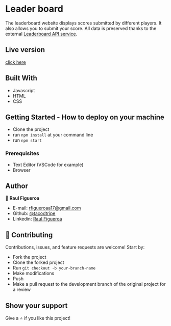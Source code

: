 # Leader board

The leaderboard website displays scores submitted by different players. It also allows you to submit your score. All data is preserved thanks to the external [Leaderboard API service](https://www.notion.so/microverse/Leaderboard-API-service-24c0c3c116974ac49488d4eb0267ade3).

## Live version

[click here](https://tacodtripe.github.io/leader-board/)

## Built With

- Javascript
- HTML
- CSS

## Getting Started - How to deploy on your machine

- Clone the project
- run `npm install` at your command line
- run `npm start`

### Prerequisites

- Text Editor (VSCode for example)
- Browser

## Author

👤 **Raul Figueroa**

- E-mail: rfigueroaa17@gmail.com
- Github: [@tacodtripe](https://github.com/tacodtripe)
- Linkedin: [Raul Figueroa](https://www.linkedin.com/in/luis-raul-figueroa-soto-63411118a/)

## 🤝 Contributing

Contributions, issues, and feature requests are welcome! Start by:

- Fork the project
- Clone the forked project
- Run `git checkout -b your-branch-name`
- Make modifications
- Push
- Make a pull request to the development branch of the original project for a review

## Show your support

Give a ⭐️ if you like this project!
